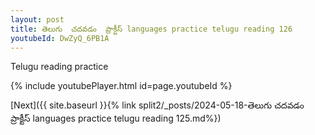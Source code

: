 ```yaml
---
layout: post
title: తెలుగు  చదవడం  ప్రాక్టీస్ languages practice telugu reading 126
youtubeId: DwZyQ_6PB1A
---
```

 
 
Telugu reading practice
 
 
 
 
 


{% include youtubePlayer.html id=page.youtubeId %}
 
[Next]({{ site.baseurl }}{% link  split2/_posts/2024-05-18-తెలుగు  చదవడం  ప్రాక్టీస్ languages practice telugu reading 125.md%})
 
